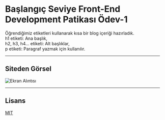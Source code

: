 # Başlangıç Seviye Front-End Development Patikası Ödev-1

Öğrendiğimiz etiketleri kullanarak kısa bir blog içeriği hazırladık.<br>
h1 etiketi: Ana başlık,<br>
h2, h3, h4... etiketi: Alt başlıklar,<br>
p etiketi: Paragraf yazmak için kullanılır.<br>

---------------------------------------------
## Siteden Görsel
![Ekran Alıntısı](https://github.com/user-attachments/assets/d4cacde4-375f-4aa4-b4f5-b77aee40862c)

---------------------------------------------

## Lisans
[MIT](https://choosealicense.com/licenses/mit/)
